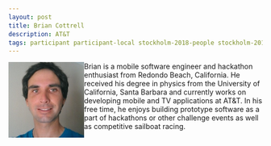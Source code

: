 ```yaml
---
layout: post
title: Brian Cottrell
description: AT&T
tags: participant participant-local stockholm-2018-people stockholm-2018-participant
---
```

<img align="left" width="150" height="150" src="/assets/people/cottrell_brian.jpg" alt="Brian Cottrell"/>Brian is a mobile software engineer and hackathon enthusiast from Redondo Beach, California. He received his degree in physics from the University of California, Santa Barbara and currently works on developing mobile and TV applications at AT&T. In his free time, he enjoys building prototype software as a part of hackathons or other challenge events as well as competitive sailboat racing.  

<a href="https://twitter.com/Brian__Cottrell" title="Twitter" target="_blank"
rel="noopener">
  <i class="fa fa-twitter fa-2x" style="color:#4FB3A9"></i>
</a>